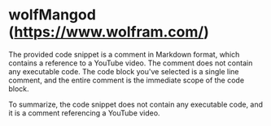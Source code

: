 # wolfMangod (https://www.wolfram.com/)

The provided code snippet is a comment in Markdown format, which contains a reference to a YouTube video. The comment does not contain any executable code. The code block you've selected is a single line comment, and the entire comment is the immediate scope of the code block.

To summarize, the code snippet does not contain any executable code, and it is a comment referencing a YouTube video.


